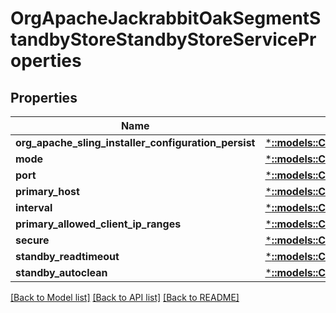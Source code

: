 # OrgApacheJackrabbitOakSegmentStandbyStoreStandbyStoreServiceProperties

## Properties
Name | Type | Description | Notes
------------ | ------------- | ------------- | -------------
**org_apache_sling_installer_configuration_persist** | [***::models::ConfigNodePropertyBoolean**](configNodePropertyBoolean.md) |  | [optional] 
**mode** | [***::models::ConfigNodePropertyDropDown**](configNodePropertyDropDown.md) |  | [optional] 
**port** | [***::models::ConfigNodePropertyInteger**](configNodePropertyInteger.md) |  | [optional] 
**primary_host** | [***::models::ConfigNodePropertyString**](configNodePropertyString.md) |  | [optional] 
**interval** | [***::models::ConfigNodePropertyInteger**](configNodePropertyInteger.md) |  | [optional] 
**primary_allowed_client_ip_ranges** | [***::models::ConfigNodePropertyArray**](configNodePropertyArray.md) |  | [optional] 
**secure** | [***::models::ConfigNodePropertyBoolean**](configNodePropertyBoolean.md) |  | [optional] 
**standby_readtimeout** | [***::models::ConfigNodePropertyInteger**](configNodePropertyInteger.md) |  | [optional] 
**standby_autoclean** | [***::models::ConfigNodePropertyBoolean**](configNodePropertyBoolean.md) |  | [optional] 

[[Back to Model list]](../README.md#documentation-for-models) [[Back to API list]](../README.md#documentation-for-api-endpoints) [[Back to README]](../README.md)


